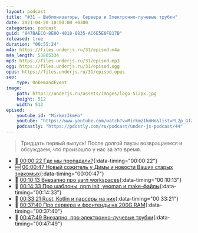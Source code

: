 ```yaml
---
layout: podcast
title: "#31 - Шаблонизаторы, Сервера и Электронно-лучевые трубки"
date: 2021-04-20 10:00:00 +0300
categories: podcast
guid: "847BAEC0-8E00-4818-8835-AC6E5E0FB17B"
released: true
duration: "00:55:24"
m4a: https://files.underjs.ru/31/episod.m4a
m4a_length: 53805334
mp3: https://files.underjs.ru/31/episod.mp3
ogg: https://files.underjs.ru/31/episod.ogg
opus: https://files.underjs.ru/31/episod.opus
seo:
    type: OnDemandEvent
image:
    path: https://underjs.ru/assets/images/logo-512px.jpg
    height: 512
    width: 512
episod:
    youtube_id: "MirkmzIkmHo"
    youtube: "https://www.youtube.com/watch?v=MirkmzIkmHo&list=PL2p_GfZz-_1OWXrKUZRBc8LzMz5FJNXW7"
    podcastly: "https://pdcstly.com/ru/podcast/under-js-podcast/44"
---
```


> Тридцать первый выпуск! После долгой паузы возвращаемся и обсуждаем, что произошло у нас за это время.

- 🤔 [00:00:22 Где мы пропадали?](#){:data-timing="00:00:22"}
- 🆕 [00:00:47 Новый сожитель у Димы и новости Ваших старых знакомых](#){:data-timing="00:00:47"}
- 🤔 [00:10:13 Внезапно про yarn workspaces](#){:data-timing="00:10:13"}
- 🤔 [00:14:33 Про шаблоны, npm init, yeoman и make-файлы](#){:data-timing="00:14:33"}
- 🤔 [00:33:21 Rust, Kotlin и парсеры на них](#){:data-timing="00:33:21"}
- 🤔 [00:37:40 Про сервера и фронтенды на 200G RAM](#){:data-timing="00:37:40"}
- 🤔 [00:47:49 Внезапно, про электронно-лучевые трубки](#){:data-timing="00:47:49"}
